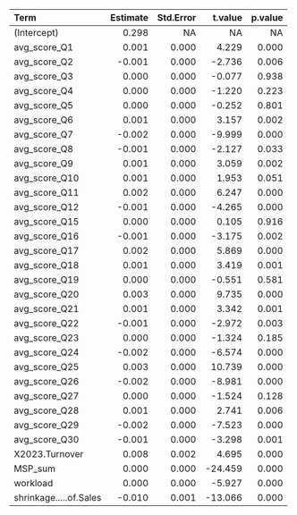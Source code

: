 |Term                   | Estimate| Std.Error| t.value| p.value|
|:----------------------|--------:|---------:|-------:|-------:|
|(Intercept)            |    0.298|        NA|      NA|      NA|
|avg_score_Q1           |    0.001|     0.000|   4.229|   0.000|
|avg_score_Q2           |   -0.001|     0.000|  -2.736|   0.006|
|avg_score_Q3           |    0.000|     0.000|  -0.077|   0.938|
|avg_score_Q4           |    0.000|     0.000|  -1.220|   0.223|
|avg_score_Q5           |    0.000|     0.000|  -0.252|   0.801|
|avg_score_Q6           |    0.001|     0.000|   3.157|   0.002|
|avg_score_Q7           |   -0.002|     0.000|  -9.999|   0.000|
|avg_score_Q8           |   -0.001|     0.000|  -2.127|   0.033|
|avg_score_Q9           |    0.001|     0.000|   3.059|   0.002|
|avg_score_Q10          |    0.001|     0.000|   1.953|   0.051|
|avg_score_Q11          |    0.002|     0.000|   6.247|   0.000|
|avg_score_Q12          |   -0.001|     0.000|  -4.265|   0.000|
|avg_score_Q15          |    0.000|     0.000|   0.105|   0.916|
|avg_score_Q16          |   -0.001|     0.000|  -3.175|   0.002|
|avg_score_Q17          |    0.002|     0.000|   5.869|   0.000|
|avg_score_Q18          |    0.001|     0.000|   3.419|   0.001|
|avg_score_Q19          |    0.000|     0.000|  -0.551|   0.581|
|avg_score_Q20          |    0.003|     0.000|   9.735|   0.000|
|avg_score_Q21          |    0.001|     0.000|   3.342|   0.001|
|avg_score_Q22          |   -0.001|     0.000|  -2.972|   0.003|
|avg_score_Q23          |    0.000|     0.000|  -1.324|   0.185|
|avg_score_Q24          |   -0.002|     0.000|  -6.574|   0.000|
|avg_score_Q25          |    0.003|     0.000|  10.739|   0.000|
|avg_score_Q26          |   -0.002|     0.000|  -8.981|   0.000|
|avg_score_Q27          |    0.000|     0.000|  -1.524|   0.128|
|avg_score_Q28          |    0.001|     0.000|   2.741|   0.006|
|avg_score_Q29          |   -0.002|     0.000|  -7.523|   0.000|
|avg_score_Q30          |   -0.001|     0.000|  -3.298|   0.001|
|X2023.Turnover         |    0.008|     0.002|   4.695|   0.000|
|MSP_sum                |    0.000|     0.000| -24.459|   0.000|
|workload               |    0.000|     0.000|  -5.927|   0.000|
|shrinkage.....of.Sales |   -0.010|     0.001| -13.066|   0.000|
